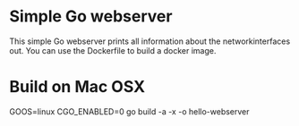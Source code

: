 # Simple Go webserver
This simple Go webserver prints all information about the networkinterfaces out. 
You can use the Dockerfile to build a docker image.

# Build on Mac OSX
GOOS=linux CGO_ENABLED=0 go build -a -x -o hello-webserver
